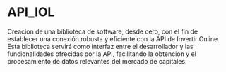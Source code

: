 # API_IOL
Creacion de una biblioteca de software, desde cero, con el fin de establecer una conexión robusta y eficiente con la API de Invertir Online. Esta biblioteca servirá como interfaz entre el desarrollador y las funcionalidades ofrecidas por la API, facilitando la obtención y el procesamiento de datos relevantes del mercado de capitales. 
